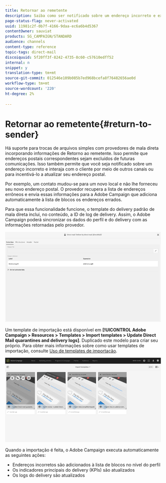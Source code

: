 ```yaml
---
title: Retornar ao remetente
description: Saiba como ser notificado sobre um endereço incorreto e excluí-lo de comunicações futuras.
page-status-flag: never-activated
uuid: 11981c2f-0b7f-4166-9daa-ec6a6b4d5367
contentOwner: sauviat
products: SG_CAMPAIGN/STANDARD
audience: channels
content-type: reference
topic-tags: direct-mail
discoiquuid: 5f20ff3f-8242-4735-8c60-c57610edff52
internal: n
snippet: y
translation-type: tm+mt
source-git-commit: 012546e109b085b7ed968bcefa8f76482656ae0d
workflow-type: tm+mt
source-wordcount: '220'
ht-degree: 2%

---
```



# Retornar ao remetente{#return-to-sender}

Há suporte para trocas de arquivos simples com provedores de mala direta incorporando informações de Retorno ao remetente. Isso permite que endereços postais correspondentes sejam excluídos de futuras comunicações. Isso também permite que você seja notificado sobre um endereço incorreto e interaja com o cliente por meio de outros canais ou para incentivá-lo a atualizar seu endereço postal.

Por exemplo, um contato mudou-se para um novo local e não lhe forneceu seu novo endereço postal. O provedor recupera a lista de endereços errôneos e envia essas informações para a Adobe Campaign que adiciona automaticamente à lista de blocos os endereços errados.

Para que essa funcionalidade funcione, o template do delivery padrão de mala direta inclui, no conteúdo, a ID de log de delivery. Assim, o Adobe Campaign poderá sincronizar os dados do perfil e do delivery com as informações retornadas pelo provedor.

![](assets/direct_mail_return_sender_1.png)

Um template de importação está disponível em **[!UICONTROL Adobe Campaign > Resources > Templates > Import templates > Update Direct Mail quarantines and delivery logs]**. Duplicado este modelo para criar seu próprio. Para obter mais informações sobre como usar templates de importação, consulte [Uso de templates de importação](../../automating/using/importing-data-with-import-templates.md#setting-up-import-templates).

![](assets/direct_mail_return_sender_2.png)

Quando a importação é feita, o Adobe Campaign executa automaticamente as seguintes ações:

* Endereços incorretos são adicionados à lista de blocos no nível do perfil
* Os indicadores principais do delivery (KPIs) são atualizados
* Os logs do delivery são atualizados

